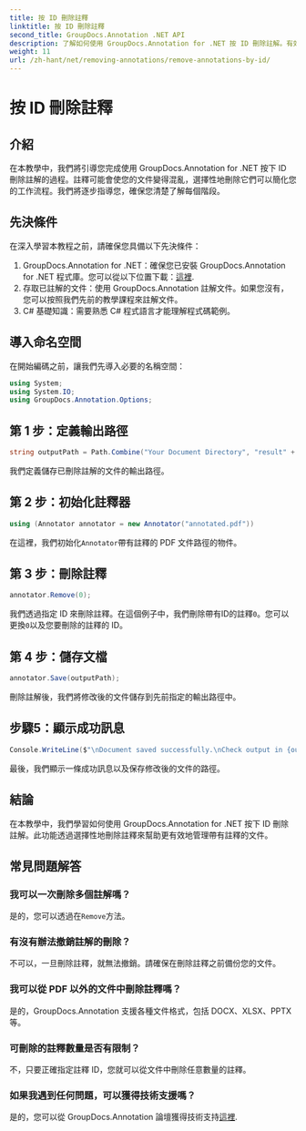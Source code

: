```yaml
---
title: 按 ID 刪除註釋
linktitle: 按 ID 刪除註釋
second_title: GroupDocs.Annotation .NET API
description: 了解如何使用 GroupDocs.Annotation for .NET 按 ID 刪除註解。有效率簡化您的文件工作流程。
weight: 11
url: /zh-hant/net/removing-annotations/remove-annotations-by-id/
---
```


# 按 ID 刪除註釋

## 介紹
在本教學中，我們將引導您完成使用 GroupDocs.Annotation for .NET 按下 ID 刪除註解的過程。註釋可能會使您的文件變得混亂，選擇性地刪除它們可以簡化您的工作流程。我們將逐步指導您，確保您清楚了解每個階段。
## 先決條件
在深入學習本教程之前，請確保您具備以下先決條件：
1.  GroupDocs.Annotation for .NET：確保您已安裝 GroupDocs.Annotation for .NET 程式庫。您可以從以下位置下載：[這裡](https://releases.groupdocs.com/annotation/net/).
2. 存取已註解的文件：使用 GroupDocs.Annotation 註解文件。如果您沒有，您可以按照我們先前的教學課程來註解文件。
3. C# 基礎知識：需要熟悉 C# 程式語言才能理解程式碼範例。

## 導入命名空間
在開始編碼之前，讓我們先導入必要的名稱空間：
```csharp
using System;
using System.IO;
using GroupDocs.Annotation.Options;
```

## 第 1 步：定義輸出路徑
```csharp
string outputPath = Path.Combine("Your Document Directory", "result" + Path.GetExtension("input.pdf"));
```
我們定義儲存已刪除註解的文件的輸出路徑。
## 第 2 步：初始化註釋器
```csharp
using (Annotator annotator = new Annotator("annotated.pdf"))
```
在這裡，我們初始化`Annotator`帶有註釋的 PDF 文件路徑的物件。
## 第 3 步：刪除註釋
```csharp
annotator.Remove(0);
```
我們透過指定 ID 來刪除註釋。在這個例子中，我們刪除帶有ID的註釋`0`。您可以更換`0`以及您要刪除的註釋的 ID。
## 第 4 步：儲存文檔
```csharp
annotator.Save(outputPath);
```
刪除註解後，我們將修改後的文件儲存到先前指定的輸出路徑中。
## 步驟5：顯示成功訊息
```csharp
Console.WriteLine($"\nDocument saved successfully.\nCheck output in {outputPath}.");
```
最後，我們顯示一條成功訊息以及保存修改後的文件的路徑。

## 結論
在本教學中，我們學習如何使用 GroupDocs.Annotation for .NET 按下 ID 刪除註解。此功能透過選擇性地刪除註釋來幫助更有效地管理帶有註釋的文件。
## 常見問題解答
### 我可以一次刪除多個註解嗎？
是的，您可以透過在`Remove`方法。
### 有沒有辦法撤銷註解的刪除？
不可以，一旦刪除註釋，就無法撤銷。請確保在刪除註釋之前備份您的文件。
### 我可以從 PDF 以外的文件中刪除註釋嗎？
是的，GroupDocs.Annotation 支援各種文件格式，包括 DOCX、XLSX、PPTX 等。
### 可刪除的註釋數量是否有限制？
不，只要正確指定註釋 ID，您就可以從文件中刪除任意數量的註釋。
### 如果我遇到任何問題，可以獲得技術支援嗎？
是的，您可以從 GroupDocs.Annotation 論壇獲得技術支持[這裡](https://forum.groupdocs.com/c/annotation/10).
